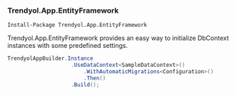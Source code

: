 ### Trendyol.App.EntityFramework
``` 
Install-Package Trendyol.App.EntityFramework
```

Trendyol.App.EntityFramework provides an easy way to initialize DbContext instances with some predefined settings.

```csharp
TrendyolAppBuilder.Instance
                    .UseDataContext<SampleDataContext>()
                        .WithAutomaticMigrations<Configuration>()
                        .Then()
                    .Build();
```